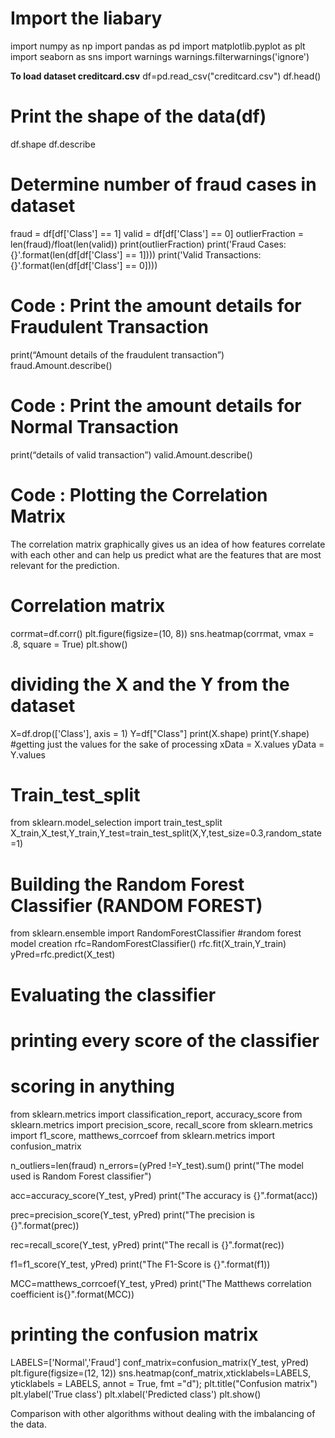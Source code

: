 
   # **Import the liabary**
import numpy as np
import pandas as pd
import matplotlib.pyplot as plt
import seaborn as sns
import warnings
warnings.filterwarnings('ignore')

   **To load dataset creditcard.csv**
df=pd.read_csv("creditcard.csv")
df.head()

   # Print the shape of the data(df)
df.shape
df.describe

   # Determine number of fraud cases in dataset
fraud = df[df['Class'] == 1]
valid = df[df['Class'] == 0]
outlierFraction = len(fraud)/float(len(valid))
print(outlierFraction)
print('Fraud Cases: {}'.format(len(df[df['Class'] == 1])))
print('Valid Transactions: {}'.format(len(df[df['Class'] == 0])))

  # Code : Print the amount details for Fraudulent Transaction
print(“Amount details of the fraudulent transaction”)
fraud.Amount.describe()

   # Code : Print the amount details for Normal Transaction
print(“details of valid transaction”)
valid.Amount.describe()

  # Code : Plotting the Correlation Matrix
The correlation matrix graphically gives us an idea of how features correlate with each other and can help us predict
what are the features that are most relevant for the prediction.
  # Correlation matrix
corrmat=df.corr()
plt.figure(figsize=(10, 8))
sns.heatmap(corrmat, vmax = .8, square = True)
plt.show()

   # dividing the X and the Y from the dataset
X=df.drop(['Class'], axis = 1)
Y=df["Class"]
print(X.shape)
print(Y.shape)
#getting just the values for the sake of processing
xData = X.values
yData = Y.values

   # Train_test_split
from sklearn.model_selection import train_test_split
X_train,X_test,Y_train,Y_test=train_test_split(X,Y,test_size=0.3,random_state=1)

   # Building the Random Forest Classifier (RANDOM FOREST)
from sklearn.ensemble import RandomForestClassifier
#random forest model creation
rfc=RandomForestClassifier()
rfc.fit(X_train,Y_train)
yPred=rfc.predict(X_test)

  # Evaluating the classifier
  # printing every score of the classifier
  # scoring in anything
from sklearn.metrics import classification_report, accuracy_score
from sklearn.metrics import precision_score, recall_score
from sklearn.metrics import f1_score, matthews_corrcoef
from sklearn.metrics import confusion_matrix
 
n_outliers=len(fraud)
n_errors=(yPred !=Y_test).sum()
print("The model used is Random Forest classifier")
 
acc=accuracy_score(Y_test, yPred)
print("The accuracy is {}".format(acc))
 
prec=precision_score(Y_test, yPred)
print("The precision is {}".format(prec))
 
rec=recall_score(Y_test, yPred)
print("The recall is {}".format(rec))
 
f1=f1_score(Y_test, yPred)
print("The F1-Score is {}".format(f1))
 
MCC=matthews_corrcoef(Y_test, yPred)
print("The Matthews correlation coefficient is{}".format(MCC))

   # printing the confusion matrix
LABELS=['Normal','Fraud']
conf_matrix=confusion_matrix(Y_test, yPred)
plt.figure(figsize=(12, 12))
sns.heatmap(conf_matrix,xticklabels=LABELS, yticklabels = LABELS, annot = True, fmt ="d");
plt.title("Confusion matrix")
plt.ylabel('True class')
plt.xlabel('Predicted class')
plt.show()

Comparison with other algorithms without dealing with the imbalancing of the data.





